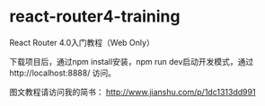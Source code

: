 # react-router4-training
React Router 4.0入门教程（Web Only）

下载项目后，通过npm install安装，npm run dev启动开发模式，通过http://localhost:8888/ 访问。

图文教程请访问我的简书：
http://www.jianshu.com/p/1dc1313dd991
